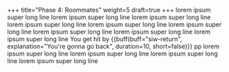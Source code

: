 +++
title="Phase 4: Roommates"
weight=5
draft=true
+++
lorem ipsum super long line
lorem ipsum super long line
lorem ipsum super long line
lorem ipsum super long line
lorem ipsum super long line
lorem ipsum super long line
lorem ipsum super long line
lorem ipsum super long line
lorem ipsum super long line
You get hit by {{buff(buff="siw-return", explanation="You're gonna go back", duration=10, short=false)}}
pp
lorem ipsum super long line
lorem ipsum super long line
lorem ipsum super long line
lorem ipsum super long line
